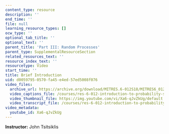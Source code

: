 ```yaml
---
content_type: resource
description: ''
end_time: ''
file: null
learning_resource_types: []
ocw_type: ''
optional_tab_title: ''
optional_text: ''
parent_title: 'Part III: Random Processes'
parent_type: SupplementalResourceSection
related_resources_text: ''
resource_index_text: ''
resourcetype: Video
start_time: ''
title: Brief Introduction
uid: d0059795-0570-fa45-e4ed-57ed5008f076
video_files:
  archive_url: https://archive.org/download/MITRES.6-012S18/MITRES6_012S18_L26-01_300k.mp4
  video_captions_file: /courses/res-6-012-introduction-to-probability-spring-2018/a1d34723c88b5e2096bea2640739f433_Xa6-qJvZkUg.vtt
  video_thumbnail_file: https://img.youtube.com/vi/Xa6-qJvZkUg/default.jpg
  video_transcript_file: /courses/res-6-012-introduction-to-probability-spring-2018/d5bedf0ef29643c7fa8db126a16778dc_Xa6-qJvZkUg.pdf
video_metadata:
  youtube_id: Xa6-qJvZkUg
---
```


**Instructor:** John Tsitsiklis



